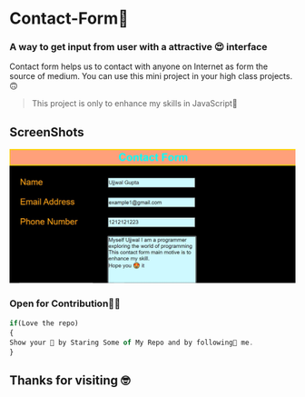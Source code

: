 # Contact-Form🤩

### A way to get input from user with a attractive 😍 interface

Contact form helps us to contact with anyone on Internet as form the source of medium. You can use this mini project in your high class projects.🙃

>  This project is only to enhance my skills in JavaScript💪

## ScreenShots

![Pic of the projects](ScreenShot.jpg)

 ### Open for Contribution👨‍💻

```javascript
if(Love the repo)
{
Show your 💖 by Staring Some of My Repo and by following🙂 me.
}
```

## Thanks for visiting 🤓

